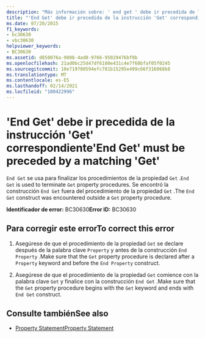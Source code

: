 ```yaml
---
description: "Más información sobre: ' end get ' debe ir precedida de la función ' get ' correspondiente"
title: "'End Get' debe ir precedida de la instrucción 'Get' correspondiente"
ms.date: 07/20/2015
f1_keywords:
- bc30630
- vbc30630
helpviewer_keywords:
- BC30630
ms.assetid: d858076a-9088-4ad0-9766-95029476bf9b
ms.openlocfilehash: 21ad0bc25d47df6180e431c4e7f60bfaf05f0245
ms.sourcegitcommit: 10e719780594efc781b15295e499c66f316068b8
ms.translationtype: MT
ms.contentlocale: es-ES
ms.lasthandoff: 02/14/2021
ms.locfileid: "100422996"
---
```

# <a name="end-get-must-be-preceded-by-a-matching-get"></a><span data-ttu-id="79a66-103">'End Get' debe ir precedida de la instrucción 'Get' correspondiente</span><span class="sxs-lookup"><span data-stu-id="79a66-103">'End Get' must be preceded by a matching 'Get'</span></span>

<span data-ttu-id="79a66-104">`End Get` se usa para finalizar los procedimientos de la propiedad `Get` .</span><span class="sxs-lookup"><span data-stu-id="79a66-104">`End Get` is used to terminate `Get` property procedures.</span></span> <span data-ttu-id="79a66-105">Se encontró la construcción `End Get` fuera del procedimiento de la propiedad `Get` .</span><span class="sxs-lookup"><span data-stu-id="79a66-105">The `End Get` construct was encountered outside a `Get` property procedure.</span></span>  
  
 <span data-ttu-id="79a66-106">**Identificador de error:** BC30630</span><span class="sxs-lookup"><span data-stu-id="79a66-106">**Error ID:** BC30630</span></span>  
  
## <a name="to-correct-this-error"></a><span data-ttu-id="79a66-107">Para corregir este error</span><span class="sxs-lookup"><span data-stu-id="79a66-107">To correct this error</span></span>  
  
1. <span data-ttu-id="79a66-108">Asegúrese de que el procedimiento de la propiedad `Get` se declare después de la palabra clave `Property` y antes de la construcción `End Property` .</span><span class="sxs-lookup"><span data-stu-id="79a66-108">Make sure that the `Get` property procedure is declared after a `Property` keyword and before the `End Property` construct.</span></span>  
  
2. <span data-ttu-id="79a66-109">Asegúrese de que el procedimiento de la propiedad `Get` comience con la palabra clave `Get` y finalice con la construcción `End Get` .</span><span class="sxs-lookup"><span data-stu-id="79a66-109">Make sure that the `Get` property procedure begins with the `Get` keyword and ends with `End Get` construct.</span></span>  
  
## <a name="see-also"></a><span data-ttu-id="79a66-110">Consulte también</span><span class="sxs-lookup"><span data-stu-id="79a66-110">See also</span></span>

- [<span data-ttu-id="79a66-111">Property Statement</span><span class="sxs-lookup"><span data-stu-id="79a66-111">Property Statement</span></span>](../language-reference/statements/property-statement.md)
